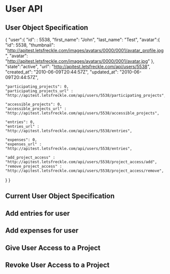# User API

## User Object Specification

{
  "user":{
    "id": : 5538,
    "first_name": "John",
    "last_name": "Test",
    "avatar":{
      "id": 5538,
      "thumbnail": "http://apitest.letsfreckle.com/images/avatars/0000/0001/avatar_profile.jpg",
      "avatar": "http://apitest.letsfreckle.com/images/avatars/0000/0001/avatar.jpg"
    },
    "state":"active",
    "url": "http://apitest.letsfreckle.com/api/users/5538",
    "created_at": "2010-06-09T20:44:57Z",
    "updated_at": "2010-06-09T20:44:57Z",

    "participating_projects": 0,
    "participating_projects_url" : "http://apitest.letsfreckle.com/api/users/5538/participating_projects",

    "accessible_projects": 0,
    "accessible_projects_url" : "http://apitest.letsfreckle.com/api/users/5538/accessible_projects",

    "entries": 0,
    "entries_url" : "http://apitest.letsfreckle.com/api/users/5538/entries",

    "expenses": 0,
    "expenses_url" : "http://apitest.letsfreckle.com/api/users/5538/entries",

    "add_project_access" : "http://apitest.letsfreckle.com/api/users/5538/project_access/add",
    "remove_project_access" : "http://apitest.letsfreckle.com/api/users/5538/project_access/remove",
  }
}

## Current User Object Specification

## Add entries for user
## Add expenses for user
## Give User Access to a Project
## Revoke User Access to a Project